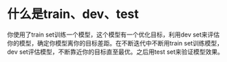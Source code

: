 # 什么是train、dev、test
你使用了train set训练一个模型，这个模型有一个优化目标，利用dev set来评估你的模型，确定你模型离你的目标差距。在不断迭代中不断用train set训练模型，dev set评估模型，不断靠近你的目标直至最优。之后用test set来验证模型效果。

